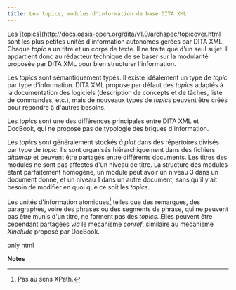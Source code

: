 ```yaml
---
title: Les topics, modules d'information de base DITA XML
---
```



Les
\[topics\](<http://docs.oasis-open.org/dita/v1.0/archspec/topicover.html>
sont les plus petites unités d'information autonomes gérées par DITA
XML. Chaque *topic* a un titre et un corps de texte. Il ne traite que
d'un seul sujet. Il appartient donc au rédacteur technique de se baser
sur la modularité proposée par DITA XML pour bien structurer
l'information.


Les *topics* sont sémantiquement typés. Il existe idéalement un type de
*topic* par type d'information. DITA XML propose par défaut des
*topics* adaptés à la documentation des logiciels (description de
concepts et de tâches, liste de commandes, etc.), mais de nouveaux types
de *topics* peuvent être créés pour répondre à d'autres besoins.

Les *topics* sont une des différences principales entre DITA XML et
DocBook, qui ne propose pas de typologie des briques d'information.

Les *topics* sont généralement stockés *à plat* dans des répertoires
divisés par type de *topic*. Ils sont organisés hiérarchiquement dans
des fichiers *ditamap* et peuvent être partagés entre différents
documents. Les titres des modules ne sont pas affectés d'un niveau de
titre. La structure des modules étant parfaitement homogène, un module
peut avoir un niveau 3 dans un document donné, et un niveau 1 dans un
autre document, sans qu'il y ait besoin de modifier en quoi que ce soit
les *topics*.

Les unités d'information atomiques[^1] telles que des remarques, des
paragraphes, voire des phrases ou des segments de phrase, qui ne peuvent
pas être munis d'un titre, ne forment pas des *topics*. Elles peuvent
être cependant partagées *via* le mécanisme *conref*, similaire au
mécanisme *Xinclude* proposé par DocBook.

 only
html

**Notes**


[^1]: Pas au sens XPath.
